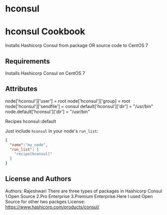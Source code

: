 # hconsul

hconsul Cookbook
=======================
Installs Hashicorp Consul from package OR source code to CentOS 7      

Requirements
------------
Installs Hashicorp Consul on CentOS 7      

Attributes
----------

node['hconsul']['user'] = root
node['hconsul']['group] = root
node['hconsul']['sendfile'] = consul
default['hconsul']['dir'] = "/usr/bin"
node.default['hconsul']['dir'] = "/usr/bin"




Recipes
hconsul::default
 
Just include `hconsul` in your node's `run_list`:

```json
{
  "name":"my_node",
  "run_list": [
    "recipe[hconsul]"
  ]
}
```

License and Authors
-------------------
Authors: Rajeshwari
There are three types of packages in Hashicorp Consul 
1.Open Source 2.Pro Enterprise 3.Premium Enterprise.Here I used Open Source for other two packges License: https://www.hashicorp.com/products/consul/


